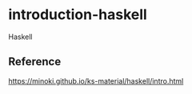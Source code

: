 # introduction-haskell

Haskell

## Reference

<https://minoki.github.io/ks-material/haskell/intro.html>
